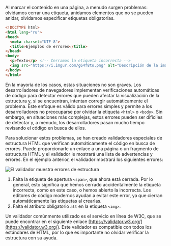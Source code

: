
Al marcar el contenido en una página, a menudo surgen problemas: olvidamos cerrar una etiqueta, anidamos elementos que no se pueden anidar, olvidamos especificar etiquetas obligatorias.

```html
<!DOCTYPE html>
<html lang="ru">
<head>
  <meta charset="UTF-8">
  <title>Ejemplos de errores</title>
</head>
<body>
  <p>Texto</p> <!-- Cerramos la etiqueta incorrecta -->
  <img src="https://i.imgur.com/g64f8to.png" alt="Descripción de la imagen"> <!-- No especificamos el atributo alt obligatorio -->
</body>
</html>
```

En la mayoría de los casos, estas situaciones no son graves. Los desarrolladores de navegadores implementan verificaciones automáticas de código para detectar errores que pueden afectar la visualización de la estructura y, si se encuentran, intentan corregir automáticamente el problema. Este enfoque es válido para errores simples y permite a los desarrolladores no preocuparse por olvidar la etiqueta `<html>` o `<body>`. Sin embargo, en situaciones más complejas, estos errores pueden ser difíciles de detectar y, a menudo, los desarrolladores pasan mucho tiempo revisando el código en busca de ellos.

Para solucionar estos problemas, se han creado validadores especiales de estructura HTML que verifican automáticamente el código en busca de errores. Puede proporcionarle un enlace a una página o un fragmento de estructura HTML y el validador le mostrará una lista de advertencias y errores. En el ejemplo anterior, el validador mostrará los siguientes errores:

![El validador muestra errores de estructura](https://i.imgur.com/HxXGxQS.png)

1. Falta la etiqueta de apertura `<span>`, que ahora está cerrada. Por lo general, esto significa que hemos cerrado accidentalmente la etiqueta incorrecta, como en este caso, o hemos abierto la incorrecta. Los editores de código modernos ayudan a evitar este error, ya que cierran automáticamente las etiquetas al crearlas.
2. Falta el atributo obligatorio `alt` en la etiqueta `<img>`.

Un validador comúnmente utilizado es el servicio en línea de W3C, que se puede encontrar en el siguiente enlace [https://validator.w3.org/](https://validator.w3.org/). Este validador es compatible con todos los estándares de HTML, por lo que es importante no olvidar verificar la estructura con su ayuda.
